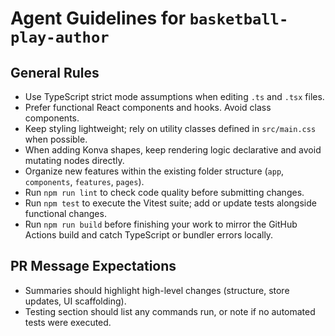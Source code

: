 # Agent Guidelines for `basketball-play-author`

## General Rules
- Use TypeScript strict mode assumptions when editing `.ts` and `.tsx` files.
- Prefer functional React components and hooks. Avoid class components.
- Keep styling lightweight; rely on utility classes defined in `src/main.css` when possible.
- When adding Konva shapes, keep rendering logic declarative and avoid mutating nodes directly.
- Organize new features within the existing folder structure (`app`, `components`, `features`, `pages`).
- Run `npm run lint` to check code quality before submitting changes.
- Run `npm test` to execute the Vitest suite; add or update tests alongside functional changes.
- Run `npm run build` before finishing your work to mirror the GitHub Actions build and catch TypeScript or bundler errors locally.

## PR Message Expectations
- Summaries should highlight high-level changes (structure, store updates, UI scaffolding).
- Testing section should list any commands run, or note if no automated tests were executed.
